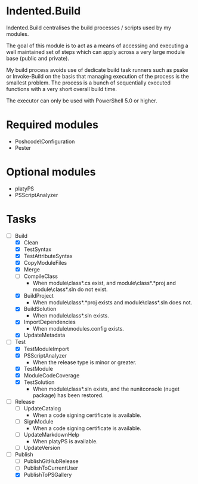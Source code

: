 # Indented.Build

Indented.Build centralises the build processes / scripts used by my modules.

The goal of this module is to act as a means of accessing and executing a well maintained set of steps which can apply across a very large module base (public and private).

My build process avoids use of dedicate build task runners such as psake or Invoke-Build on the basis that managing execution of the process is the smallest problem. The process is a bunch of sequentially executed functions with a very short overall build time.

The executor can only be used with PowerShell 5.0 or higher.

# Required modules

* Poshcode\Configuration
* Pester

# Optional modules

* platyPS
* PSScriptAnalyzer

# Tasks

 - [ ] Build
   - [x] Clean
   - [x] TestSyntax
   - [x] TestAttributeSyntax
   - [x] CopyModuleFiles
   - [x] Merge
   - [ ] CompileClass
     * When module\class\*.cs exist, and module\class\*.*proj and module\class\*.sln do not exist.
   - [x] BuildProject
     * When module\class\*.*proj exists and module\class\*.sln does not.
   - [x] BuildSolution
     * When module\class\*.sln exists.
   - [x] ImportDependencies
     * When module\modules.config exists.
   - [x] UpdateMetadata
 - [ ] Test
   - [x] TestModuleImport
   - [x] PSScriptAnalyzer
     * When the release type is minor or greater.
   - [x] TestModule
   - [x] ModuleCodeCoverage
   - [x] TestSolution
     * When module\class\*.sln exists, and the nunitconsole (nuget package) has been restored.
 - [ ] Release
   - [ ] UpdateCatalog
     * When a code signing certificate is available.
   - [ ] SignModule
     * When a code signing certificate is available.
   - [ ] UpdateMarkdownHelp
     * When platyPS is available.
   - [ ] UpdateVersion
 - [ ] Publish
   - [ ] PublishGitHubRelease
   - [ ] PublishToCurrentUser
   - [x] PublishToPSGallery